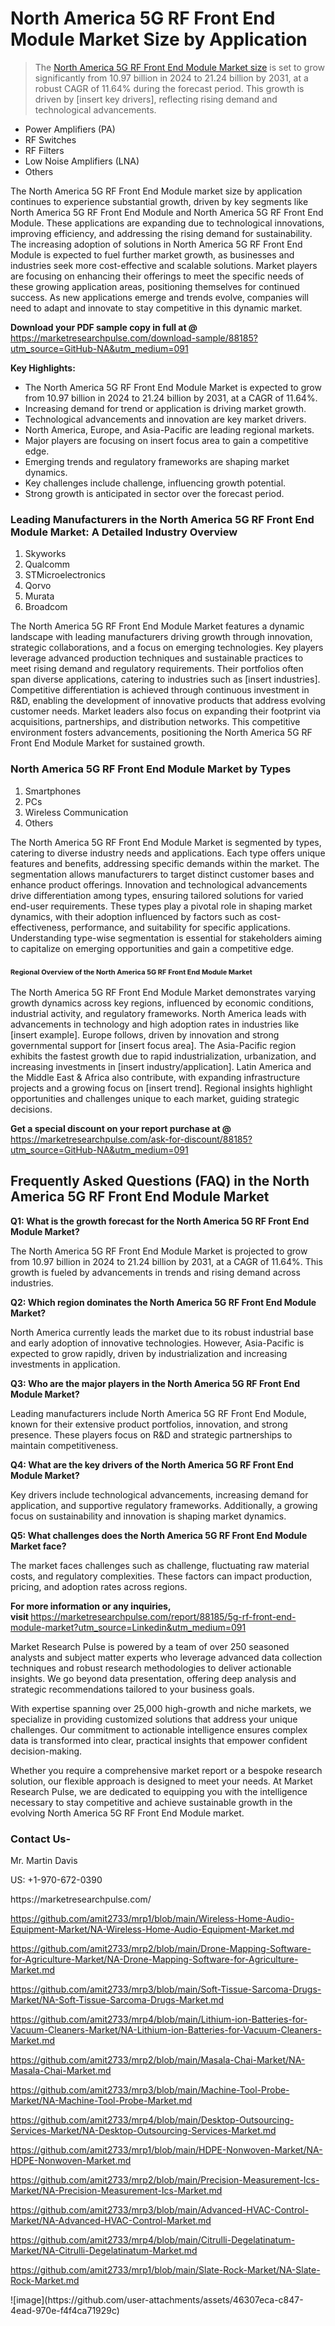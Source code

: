 <h1>North America 5G RF Front End Module Market&nbsp;Size by Application</h1><blockquote><p>The <a href="https://marketresearchpulse.com/download-sample/88185?utm_source=GitHub-NA&amp;utm_medium=091">North America 5G RF Front End Module Market size</a> is set to grow significantly from 10.97 billion in 2024 to 21.24 billion by 2031, at a robust CAGR of 11.64% during the forecast period. This growth is driven by [insert key drivers], reflecting rising demand and technological advancements.</p></blockquote><ul><li>Power Amplifiers (PA)<li> RF Switches<li> RF Filters<li> Low Noise Amplifiers (LNA)<li> Others</li></ul><p>The North America 5G RF Front End Module market size by application continues to experience substantial growth, driven by key segments like North America 5G RF Front End Module and North America 5G RF Front End Module. These applications are expanding due to technological innovations, improving efficiency, and addressing the rising demand for sustainability. The increasing adoption of solutions in North America 5G RF Front End Module is expected to fuel further market growth, as businesses and industries seek more cost-effective and scalable solutions. Market players are focusing on enhancing their offerings to meet the specific needs of these growing application areas, positioning themselves for continued success. As new applications emerge and trends evolve, companies will need to adapt and innovate to stay competitive in this dynamic market.</p><p><strong>Download your PDF sample copy in full at @ </strong><a href="https://marketresearchpulse.com/download-sample/88185?utm_source=GitHub-NA&amp;utm_medium=091">https://marketresearchpulse.com/download-sample/88185?utm_source=GitHub-NA&amp;utm_medium=091</a></p><p><strong>Key Highlights: </strong></p><ul><li>The North America 5G RF Front End Module Market is expected to grow from 10.97 billion in 2024 to 21.24 billion by 2031, at a CAGR of 11.64%.</li><li>Increasing demand for trend or application is driving market growth.</li><li>Technological advancements and innovation are key market drivers.</li><li>North America, Europe, and Asia-Pacific are leading regional markets.</li><li>Major players are focusing on insert focus area to gain a competitive edge.</li><li>Emerging trends and regulatory frameworks are shaping market dynamics.</li><li>Key challenges include challenge, influencing growth potential.</li><li>Strong growth is anticipated in sector over the forecast period.</li></ul><h3>Leading Manufacturers in the North America 5G RF Front End Module Market: A Detailed Industry Overview</h3><ol><li>Skyworks</li><li>Qualcomm</li><li>STMicroelectronics</li><li>Qorvo</li><li>Murata</li><li>Broadcom</li></ol><div class="flex max-w-full flex-col flex-grow"><div class="min-h-8 text-message flex w-full flex-col items-end gap-2 whitespace-normal break-words [.text-message+&amp;]:mt-5" dir="auto" data-message-author-role="assistant" data-message-id="fd8432e4-4910-450d-b182-61b7bfb0a01f" data-message-model-slug="gpt-4o"><div class="flex w-full flex-col gap-1 empty:hidden first:pt-[3px]"><div class="markdown prose w-full break-words dark:prose-invert light"><p>The North America 5G RF Front End Module Market features a dynamic landscape with leading manufacturers driving growth through innovation, strategic collaborations, and a focus on emerging technologies. Key players leverage advanced production techniques and sustainable practices to meet rising demand and regulatory requirements. Their portfolios often span diverse applications, catering to industries such as [insert industries]. Competitive differentiation is achieved through continuous investment in R&amp;D, enabling the development of innovative products that address evolving customer needs. Market leaders also focus on expanding their footprint via acquisitions, partnerships, and distribution networks. This competitive environment fosters advancements, positioning the North America 5G RF Front End Module Market for sustained growth.</p></div></div></div></div><h3>North America 5G RF Front End Module Market by Types</h3><ol><li>Smartphones<li> PCs<li> Wireless Communication<li> Others</li></ol><div class="flex max-w-full flex-col flex-grow"><div class="min-h-8 text-message flex w-full flex-col items-end gap-2 whitespace-normal break-words [.text-message+&amp;]:mt-5" dir="auto" data-message-author-role="assistant" data-message-id="084470be-0bb7-4664-bddf-5156b4f41249" data-message-model-slug="gpt-4o-mini"><div class="flex w-full flex-col gap-1 empty:hidden first:pt-[3px]"><div class="markdown prose w-full break-words dark:prose-invert light"><p>The North America 5G RF Front End Module Market is segmented by types, catering to diverse industry needs and applications. Each type offers unique features and benefits, addressing specific demands within the market. The segmentation allows manufacturers to target distinct customer bases and enhance product offerings. Innovation and technological advancements drive differentiation among types, ensuring tailored solutions for varied end-user requirements. These types play a pivotal role in shaping market dynamics, with their adoption influenced by factors such as cost-effectiveness, performance, and suitability for specific applications. Understanding type-wise segmentation is essential for stakeholders aiming to capitalize on emerging opportunities and gain a competitive edge.</p></div></div></div></div><h3><span style="font-size: 11px;">Regional Overview of the North America 5G RF Front End Module Market</span></h3><div class="flex max-w-full flex-col flex-grow"><div class="min-h-8 text-message flex w-full flex-col items-end gap-2 whitespace-normal break-words [.text-message+&amp;]:mt-5" dir="auto" data-message-author-role="assistant" data-message-id="e9038762-ce64-4e30-91c9-9bd413514231" data-message-model-slug="gpt-4o-mini"><div class="flex w-full flex-col gap-1 empty:hidden first:pt-[3px]"><div class="markdown prose w-full break-words dark:prose-invert light"><p>The North America 5G RF Front End Module Market demonstrates varying growth dynamics across key regions, influenced by economic conditions, industrial activity, and regulatory frameworks. North America leads with advancements in technology and high adoption rates in industries like [insert example]. Europe follows, driven by innovation and strong governmental support for [insert focus area]. The Asia-Pacific region exhibits the fastest growth due to rapid industrialization, urbanization, and increasing investments in [insert industry/application]. Latin America and the Middle East &amp; Africa also contribute, with expanding infrastructure projects and a growing focus on [insert trend]. Regional insights highlight opportunities and challenges unique to each market, guiding strategic decisions.</p></div></div></div></div><p><strong>Get a special discount on your report purchase at @ </strong><a href="https://marketresearchpulse.com/ask-for-discount/88185?utm_source=GitHub-NA&amp;utm_medium=091">https://marketresearchpulse.com/ask-for-discount/88185?utm_source=GitHub-NA&amp;utm_medium=091</a></p><h2>Frequently Asked Questions (FAQ) in the North America 5G RF Front End Module Market</h2><p><strong>Q1: What is the growth forecast for the North America 5G RF Front End Module Market?</strong></p><p>The North America 5G RF Front End Module Market is projected to grow from 10.97 billion in 2024 to 21.24 billion by 2031, at a CAGR of 11.64%. This growth is fueled by advancements in trends and rising demand across industries.</p><p><strong>Q2: Which region dominates the North America 5G RF Front End Module Market?</strong></p><p>North America currently leads the market due to its robust industrial base and early adoption of innovative technologies. However, Asia-Pacific is expected to grow rapidly, driven by industrialization and increasing investments in application.</p><p><strong>Q3: Who are the major players in the North America 5G RF Front End Module Market?</strong></p><p>Leading manufacturers include North America 5G RF Front End Module, known for their extensive product portfolios, innovation, and strong presence. These players focus on R&amp;D and strategic partnerships to maintain competitiveness.</p><p><strong>Q4: What are the key drivers of the North America 5G RF Front End Module Market?</strong></p><p>Key drivers include technological advancements, increasing demand for application, and supportive regulatory frameworks. Additionally, a growing focus on sustainability and innovation is shaping market dynamics.</p><p><strong>Q5: What challenges does the North America 5G RF Front End Module Market face?</strong></p><p>The market faces challenges such as challenge, fluctuating raw material costs, and regulatory complexities. These factors can impact production, pricing, and adoption rates across regions.</p><p><strong>For more information or any inquiries, visit&nbsp;</strong><a href="https://marketresearchpulse.com/report/88185/5g-rf-front-end-module-market?utm_source=Linkedin&utm_medium=091">https://marketresearchpulse.com/report/88185/5g-rf-front-end-module-market?utm_source=Linkedin&utm_medium=091</a></p><p>Market Research Pulse is powered by a team of over 250 seasoned analysts and subject matter experts who leverage advanced data collection techniques and robust research methodologies to deliver actionable insights. We go beyond data presentation, offering deep analysis and strategic recommendations tailored to your business goals.</p><p>With expertise spanning over 25,000 high-growth and niche markets, we specialize in providing customized solutions that address your unique challenges. Our commitment to actionable intelligence ensures complex data is transformed into clear, practical insights that empower confident decision-making.</p><p>Whether you require a comprehensive market report or a bespoke research solution, our flexible approach is designed to meet your needs. At Market Research Pulse, we are dedicated to equipping you with the intelligence necessary to stay competitive and achieve sustainable growth in the evolving North America 5G RF Front End Module market.</p><h3><strong>Contact Us-</strong></h3><p>Mr. Martin Davis</p><p>US: +1-970-672-0390</p><p>https://marketresearchpulse.com/</p><p><a href="https://github.com/amit2733/mrp1/blob/main/Wireless-Home-Audio-Equipment-Market/NA-Wireless-Home-Audio-Equipment-Market.md">https://github.com/amit2733/mrp1/blob/main/Wireless-Home-Audio-Equipment-Market/NA-Wireless-Home-Audio-Equipment-Market.md</a></p><p><a href="https://github.com/amit2733/mrp2/blob/main/Drone-Mapping-Software-for-Agriculture-Market/NA-Drone-Mapping-Software-for-Agriculture-Market.md">https://github.com/amit2733/mrp2/blob/main/Drone-Mapping-Software-for-Agriculture-Market/NA-Drone-Mapping-Software-for-Agriculture-Market.md</a></p><p><a href="https://github.com/amit2733/mrp3/blob/main/Soft-Tissue-Sarcoma-Drugs-Market/NA-Soft-Tissue-Sarcoma-Drugs-Market.md">https://github.com/amit2733/mrp3/blob/main/Soft-Tissue-Sarcoma-Drugs-Market/NA-Soft-Tissue-Sarcoma-Drugs-Market.md</a></p><p><a href="https://github.com/amit2733/mrp4/blob/main/Lithium-ion-Batteries-for-Vacuum-Cleaners-Market/NA-Lithium-ion-Batteries-for-Vacuum-Cleaners-Market.md">https://github.com/amit2733/mrp4/blob/main/Lithium-ion-Batteries-for-Vacuum-Cleaners-Market/NA-Lithium-ion-Batteries-for-Vacuum-Cleaners-Market.md</a></p><p><a href="https://github.com/amit2733/mrp2/blob/main/Masala-Chai-Market/NA-Masala-Chai-Market.md">https://github.com/amit2733/mrp2/blob/main/Masala-Chai-Market/NA-Masala-Chai-Market.md</a></p><p><a href="https://github.com/amit2733/mrp3/blob/main/Machine-Tool-Probe-Market/NA-Machine-Tool-Probe-Market.md">https://github.com/amit2733/mrp3/blob/main/Machine-Tool-Probe-Market/NA-Machine-Tool-Probe-Market.md</a></p><p><a href="https://github.com/amit2733/mrp4/blob/main/Desktop-Outsourcing-Services-Market/NA-Desktop-Outsourcing-Services-Market.md">https://github.com/amit2733/mrp4/blob/main/Desktop-Outsourcing-Services-Market/NA-Desktop-Outsourcing-Services-Market.md</a></p><p><a href="https://github.com/amit2733/mrp1/blob/main/HDPE-Nonwoven-Market/NA-HDPE-Nonwoven-Market.md">https://github.com/amit2733/mrp1/blob/main/HDPE-Nonwoven-Market/NA-HDPE-Nonwoven-Market.md</a></p><p><a href="https://github.com/amit2733/mrp2/blob/main/Precision-Measurement-Ics-Market/NA-Precision-Measurement-Ics-Market.md">https://github.com/amit2733/mrp2/blob/main/Precision-Measurement-Ics-Market/NA-Precision-Measurement-Ics-Market.md</a></p><p><a href="https://github.com/amit2733/mrp3/blob/main/Advanced-HVAC-Control-Market/NA-Advanced-HVAC-Control-Market.md">https://github.com/amit2733/mrp3/blob/main/Advanced-HVAC-Control-Market/NA-Advanced-HVAC-Control-Market.md</a></p><p><a href="https://github.com/amit2733/mrp4/blob/main/Citrulli-Degelatinatum-Market/NA-Citrulli-Degelatinatum-Market.md">https://github.com/amit2733/mrp4/blob/main/Citrulli-Degelatinatum-Market/NA-Citrulli-Degelatinatum-Market.md</a></p><p><a href="https://github.com/amit2733/mrp1/blob/main/Slate-Rock-Market/NA-Slate-Rock-Market.md">https://github.com/amit2733/mrp1/blob/main/Slate-Rock-Market/NA-Slate-Rock-Market.md</a></p>
![image](https://github.com/user-attachments/assets/46307eca-c847-4ead-970e-f4f4ca71929c)
